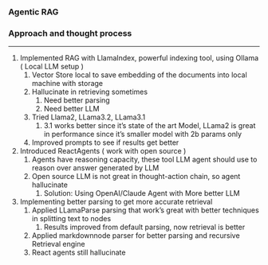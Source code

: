 ### Agentic RAG 

### Approach and thought process

---

1. Implemented RAG with LlamaIndex, powerful indexing tool, using Ollama ( Local LLM setup ) 
    1. Vector Store local to save embedding of the documents into local machine with storage 
    2. Hallucinate in retrieving sometimes
        1. Need better parsing 
        2. Need better LLM 
    3. Tried Llama2, LLama3.2, LLama3.1 
        1. 3.1 works better since it’s state of the art Model, LLama2 is great in performance since it’s smaller model with 2b params only 
    4. Improved prompts to see if results get better 
2. Introduced ReactAgents ( work with open source )
    1. Agents have reasoning capacity, these tool LLM agent should use to reason over answer generated by LLM 
    2. Open source LLM is not great in thought-action chain, so agent hallucinate 
        1. Solution: Using OpenAI/Claude Agent with More better LLM
3. Implementing better parsing to get more accurate retrieval 
    1. Applied LLamaParse parsing that work’s great with better techniques in splitting text to nodes 
        1. Results improved from default parsing, now retrieval is better 
    2. Applied markdownnode parser for better parsing and recursive Retrieval engine
    3. React agents still hallucinate